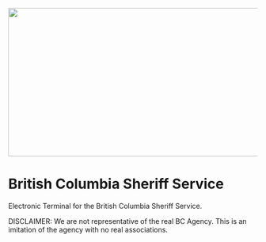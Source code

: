 <p align="center">
<img width="600" height="300" src="https://www.bgco.ca/wp-content/uploads/sites/32/2019/07/Gov-BC.png">
</p>

# British Columbia Sheriff Service
Electronic Terminal for the British Columbia Sheriff Service.

DISCLAIMER: We are not representative of the real BC Agency. This is an imitation of the agency with no real associations. 
